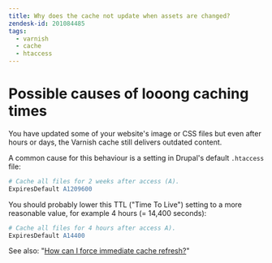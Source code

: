 ```yaml
---
title: Why does the cache not update when assets are changed?
zendesk-id: 201084485
tags:
  - varnish
  - cache
  - htaccess
---
```


# Possible causes of looong caching times

You have updated some of your website's image or CSS files but even after hours or days, the Varnish cache still delivers outdated content.

A common cause for this behaviour is a setting in Drupal's default `.htaccess` file:

```apache
# Cache all files for 2 weeks after access (A).
ExpiresDefault A1209600
```

You should probably lower this TTL ("Time To Live") setting to a more reasonable value, for example 4 hours (= 14,400 seconds):

```apache
# Cache all files for 4 hours after access A).
ExpiresDefault A14400
```

See also: "[How can I force immediate cache refresh?](cache_purge.html)"
